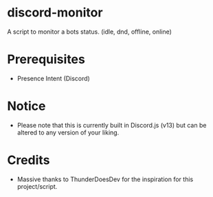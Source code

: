 # discord-monitor
A script to monitor a bots status. (idle, dnd, offline, online)

# Prerequisites
- Presence Intent (Discord)

# Notice
- Please note that this is currently built in Discord.js (v13) but can be altered to any version of your liking.

# Credits
- Massive thanks to ThunderDoesDev for the inspiration for this project/script.
